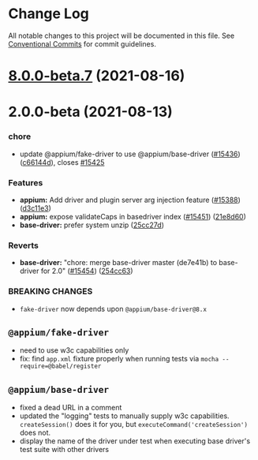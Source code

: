 # Change Log

All notable changes to this project will be documented in this file.
See [Conventional Commits](https://conventionalcommits.org) for commit guidelines.

# [8.0.0-beta.7](https://github.com/appium/appium/compare/@appium/base-driver@8.0.0-beta.7...@appium/base-driver@8.0.0-beta.7) (2021-08-16)



# 2.0.0-beta (2021-08-13)


### chore

* update @appium/fake-driver to use @appium/base-driver ([#15436](https://github.com/appium/appium/issues/15436)) ([c66144d](https://github.com/appium/appium/commit/c66144d62b23681f91b45c45648dddf51f0ea991)), closes [#15425](https://github.com/appium/appium/issues/15425)


### Features

* **appium:** Add driver and plugin server arg injection feature ([#15388](https://github.com/appium/appium/issues/15388)) ([d3c11e3](https://github.com/appium/appium/commit/d3c11e364dffff87ac38ac8dc3ad65a1e4534a9a))
* **appium:** expose validateCaps in basedriver index ([#15451](https://github.com/appium/appium/issues/15451)) ([21e8d60](https://github.com/appium/appium/commit/21e8d60a5c768762ebaa7a3232962b0dec385bd0))
* **base-driver:** prefer system unzip ([25cc27d](https://github.com/appium/appium/commit/25cc27d161e9425a2ce7420d4417f85d03984921))


### Reverts

* **base-driver:** "chore: merge base-driver master (de7e41b) to base-driver for 2.0" ([#15454](https://github.com/appium/appium/issues/15454)) ([254cc63](https://github.com/appium/appium/commit/254cc638c52063149878866c2abdfe83c5dbee7b))


### BREAKING CHANGES

* `fake-driver` now depends upon `@appium/base-driver@8.x`

## `@appium/fake-driver`

- need to use w3c capabilities only
- fix: find `app.xml` fixture properly when running tests via `mocha --require=@babel/register`

## `@appium/base-driver`

- fixed a dead URL in a comment
- updated the "logging" tests to manually supply w3c capabilities.  `createSession()` does it for you, but `executeCommand('createSession')` does not.
- display the name of the driver under test when executing base driver's test suite with other drivers
